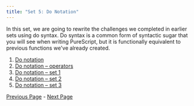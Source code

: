 ```yaml
---
title: "Set 5: Do Notation"
---
```


In this set, we are going to rewrite the challenges we completed in earlier sets using
do syntax. Do syntax is a common form of syntactic sugar that you will see when writing PureScript,
but it is functionally equivalent to previous functions we've already created.

1. [Do notation](ex5-1.html)
2. [Do notation – operators](ex5-2.html)
3. [Do notation – set 1](ex5-3.html)
4. [Do notation – set 2](ex5-4.html)
5. [Do notation – set 3](ex5-5.html)

[Previous Page](ex4-6.html) - [Next Page](ex5-1.html)
